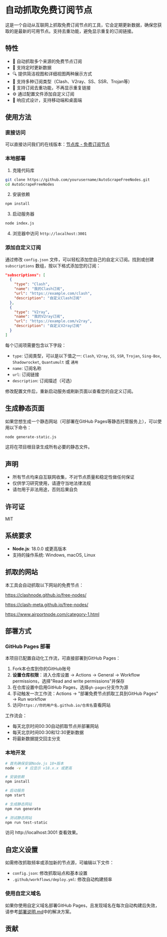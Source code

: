# 自动抓取免费订阅节点

这是一个自动从互联网上抓取免费订阅节点的工具，它会定期更新数据，确保您获取的是最新的可用节点。支持去重功能，避免显示重复的订阅链接。

## 特性

- 🚀 自动抓取多个来源的免费节点订阅
- 🔄 支持定时更新数据
- 🔍 提供简洁视图和详细视图两种展示方式
- 🧰 支持多种订阅类型（Clash、V2ray、SS、SSR、Trojan等）
- 🔄 支持订阅去重功能，不再显示重复链接
- ⚙️ 通过配置文件添加自定义订阅
- 📱 响应式设计，支持移动端和桌面端

## 使用方法

### 直接访问

可以直接访问我们的在线版本：[节点库 - 免费订阅节点](https://your-website-url.com)

### 本地部署

1. 克隆代码库
```bash
git clone https://github.com/yourusername/AutoScrapeFreeNodes.git
cd AutoScrapeFreeNodes
```

2. 安装依赖
```bash
npm install
```

3. 启动服务器
```bash
node index.js
```

4. 浏览器中访问 `http://localhost:3001`

### 添加自定义订阅

通过修改 `config.json` 文件，可以轻松添加您自己的自定义订阅。找到或创建 `subscriptions` 数组，按以下格式添加您的订阅：

```json
"subscriptions": [
  {
    "type": "Clash",
    "name": "我的Clash订阅",
    "url": "https://example.com/clash",
    "description": "自定义Clash订阅"
  },
  {
    "type": "V2ray",
    "name": "我的V2ray订阅",
    "url": "https://example.com/v2ray",
    "description": "自定义V2ray订阅"
  }
]
```

每个订阅项需要包含以下字段：
- `type`: 订阅类型，可以是以下值之一: `Clash`, `V2ray`, `SS`, `SSR`, `Trojan`, `Sing-Box`, `Shadowrocket`, `Quantumult` 或 `通用`
- `name`: 订阅名称
- `url`: 订阅链接
- `description`: 订阅描述（可选）

修改配置文件后，重新启动服务或刷新页面以查看您的自定义订阅。

## 生成静态页面

如果您想生成一个静态网站（可部署在GitHub Pages等静态托管服务上），可以使用以下命令：

```bash
node generate-static.js
```

这将在项目根目录生成所有必要的静态文件。

## 声明

- 所有节点均来自互联网收集，不对节点质量和稳定性做任何保证
- 仅供学习研究使用，请遵守当地法律法规
- 请勿用于非法用途，否则后果自负

## 许可证

MIT

## 系统要求

- **Node.js**: 18.0.0 或更高版本
- 支持的操作系统: Windows, macOS, Linux

## 抓取的网站

本工具会自动抓取以下网站的免费节点：

https://clashnode.github.io/free-nodes/

https://clash-meta.github.io/free-nodes/

https://www.airportnode.com/category-1.html

## 部署方式

### GitHub Pages 部署

本项目已配置自动化工作流，可直接部署到GitHub Pages：

1. Fork本仓库到你的GitHub账号
2. **设置仓库权限**：进入仓库设置 → Actions → General → Workflow permissions，选择"Read and write permissions"并保存
3. 在仓库设置中启用GitHub Pages，选择`gh-pages`分支作为源
4. 手动触发一次工作流：Actions → "部署免费节点抓取工具到GitHub Pages" → Run workflow
5. 访问`https://你的用户名.github.io/仓库名`查看网站

工作流会：
- 每天北京时间00:30自动抓取节点并部署网站
- 每天北京时间00:30和12:30更新数据
- 将最新数据提交回主分支

### 本地开发

```bash
# 首先确保安装Node.js 18+版本
node -v  # 应显示 v18.x.x 或更高

# 安装依赖
npm install

# 启动服务
npm start

# 生成静态网站
npm run generate

# 测试静态网站
npm run test-static
```

访问 http://localhost:3001 查看效果。

## 自定义设置

如需修改抓取频率或添加新的节点源，可编辑以下文件：

- `config.json`: 修改抓取站点和基本设置
- `.github/workflows/deploy.yml`: 修改自动构建频率

### 使用自定义域名

如果你使用自定义域名部署GitHub Pages，且发现域名在每次自动构建后失效，请参考[部署说明.md](部署说明.md#解决自定义域名被覆盖问题)中的解决方案。

## 贡献
